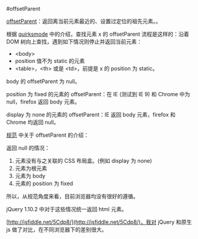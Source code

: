 #offsetParent

[offsetParent](https://developer.mozilla.org/en-US/docs/Web/API/HTMLElement.offsetParent)：返回离当前元素最近的、设置过定位的祖先元素。。

根据 [quirksmode](http://www.quirksmode.org/dom/w3c_cssom.html#offsetParent) 中的介绍，查找元素 x 的 offsetParent 流程是这样的：沿着 DOM 树向上查找，遇到如下情况则停止并返回当前元素：


- &lt;body&gt; 
- position 值不为 static 的元素
- &lt;table&gt;，&lt;th&gt; 或是 &lt;td&gt;，前提是 x 的 position 为 static。

body 的 offsetParent 为 null。

position 为 fixed 的元素的 offsetParent：在 IE (测试到 IE 9) 和 Chrome 中为 null，firefox 返回 body 元素。

display 为 none 的元素的 offsetParent：IE 返回 body 元素，firefox 和 Chrome 均返回 null。


[规范](http://www.w3.org/TR/cssom-view/#offset-attributes) 中关于 offsetParent 的介绍：

返回 null 的情况：

1. 元素没有与之关联的 CSS 布局盒。(例如 display 为 none)
2. 元素为根元素
3. 元素为 body
4. 元素的 position 为 fixed 

所以，从规范角度来看，目前浏览器均没有很好的遵循。

jQuery 1.10.2 中对于这些情况统一返回 html 元素。

[http://jsfiddle.net/5Cdp8/](http://jsfiddle.net/5Cdp8/)，我对 jQuery 和原生 js 做了对比，在不同浏览器下的差别很大。
